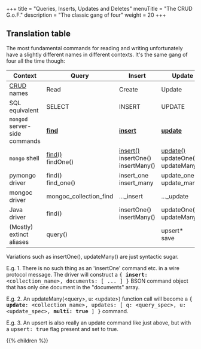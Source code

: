 +++
title = "Queries, Inserts, Updates and Deletes"
menuTitle = "The CRUD G.o.F."
description = "The classic gang of four"
weight = 20
+++

## Translation table

The most fundamental commands for reading and writing unfortunately have a slightly different names in different contexts. It's the same gang of four all the time though:

| Context | Query | Insert | Update | Delete |
|---------|------|--------|--------|--------|
| [CRUD](https://docs.mongodb.com/manual/crud/) names | Read | Create | Update | Delete |
| SQL equivalent | SELECT | INSERT | UPDATE | DELETE |
| `mongod` server-side commands | **[find](https://docs.mongodb.com/manual/reference/command/find/)** | **[insert](https://docs.mongodb.com/manual/reference/command/insert/)** | **[update](https://docs.mongodb.com/manual/reference/command/update/)** | **[delete](https://docs.mongodb.com/manual/reference/command/delete/)** |
| `mongo` shell | [find()](https://docs.mongodb.com/manual/reference/method/db.collection.find/)<br>findOne() | [insert()](https://docs.mongodb.com/manual/reference/method/db.collection.insert/)<br>insertOne()<br>insertMany() | [update()](https://docs.mongodb.com/manual/reference/method/db.collection.update/)<br>updateOne()<br>updateMany() | [remove()](https://docs.mongodb.com/manual/reference/method/db.collection.remove/)<br>deleteOne()<br>deleteMany() |
| pymongo driver | find()<br>find\_one() | insert\_one<br>insert\_many | update\_one()<br>update\_many() | delete\_one()<br>delete\_many() |
| mongoc driver | mongoc\_collection\_find | ...\_insert | ...\_update | ...\_delete |
| Java driver | find() | insertOne()<br>insertMany() | updateOne()<br>updateMany() | deleteOne()<br>deleteMany() | 
| (Mostly) extinct aliases | query() | | upsert\*<br>save | | |

Variations such as insertOne(), updateMany() are just syntactic sugar.

E.g. 1. There is no such thing as an 'insertOne' command etc. in a wire protocol message. The driver will construct a <tt>{ **insert**: &lt;collection\_name&gt;, documents: [ ... ] }</tt> BSON command object that has only one document in the "documents" array.

E.g. 2. An updateMany(&lt;query&gt;, u: &lt;update&gt;) function call will become a <tt>{ **update**: &lt;collection\_name&gt;, updates: [ q: &lt;query\_spec&gt;, u: &lt;update\_spec&gt;, **multi: true** ] }</tt> command.

E.g. 3. An upsert is also really an update command like just above, but with a <tt>upsert: true</tt> flag present and set to true.

{{% children %}}


